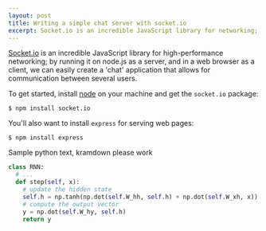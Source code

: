 ```yaml
---
layout: post
title: Writing a simple chat server with socket.io
excerpt: Socket.io is an incredible JavaScript library for networking; by running it on node.js as a server, and in a web browser as a client, we can easily create a 'chat' application that allows for communication between several users.
---
```


[Socket.io](http://socket.io) is an incredible JavaScript library for high-performance networking; by running it on node.js as a server, and in a web browser as a client, we can easily create a 'chat' application that allows for communication between several users.

To get started, install [node](https://nodejs.org) on your machine and get the `socket.io` package:

```shell
$ npm install socket.io
```

You'll also want to install `express` for serving web pages:

```shell
$ npm install express
```

Sample python text, kramdown please work

```python
class RNN:
  # ...
  def step(self, x):
    # update the hidden state
    self.h = np.tanh(np.dot(self.W_hh, self.h) + np.dot(self.W_xh, x))
    # compute the output vector
    y = np.dot(self.W_hy, self.h)
    return y
```
